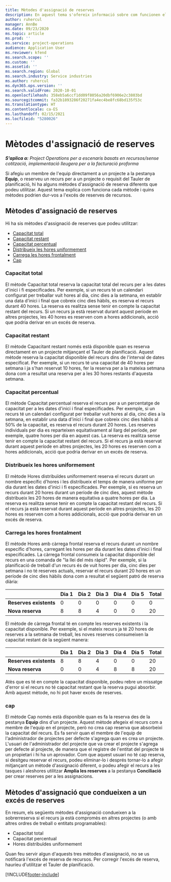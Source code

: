 ```yaml
---
title: Mètodes d'assignació de reserves
description: En aquest tema s'ofereix informació sobre com funcionen els mètodes d'assignació de reserves al Project Operations.
author: ruhercul
manager: AnnBe
ms.date: 09/23/2020
ms.topic: article
ms.prod: ''
ms.service: project-operations
audience: Application User
ms.reviewer: kfend
ms.search.scope: ''
ms.custom: ''
ms.assetid: ''
ms.search.region: Global
ms.search.industry: Service industries
ms.author: ruhercul
ms.dyn365.ops.version: ''
ms.search.validFrom: 2020-10-01
ms.openlocfilehash: 358eb5a6ccf1dd09f8056a20dbf6906e2c3803bd
ms.sourcegitcommit: fa32b1893286f20271fa4ec4be8fc68bd135f53c
ms.translationtype: HT
ms.contentlocale: ca-ES
ms.lasthandoff: 02/15/2021
ms.locfileid: "5280026"
---
```

# <a name="booking-allocation-methods"></a>Mètodes d'assignació de reserves

_**S'aplica a:** Project Operations per a escenaris basats en recursos/sense cotització, implementació lleugera per a la facturació proforma_

Si afegiu un membre de l'equip directament a un projecte a la pestanya **Equip**, o reserveu un recurs per a un projecte o requisit del Tauler de planificació, hi ha alguns mètodes d'assignació de reserva diferents que podeu utilitzar. Aquest tema explica com funciona cada mètode i quins mètodes podrien dur-vos a l'excés de reserves de recursos.

## <a name="booking-allocation-methods"></a>Mètodes d'assignació de reserves

Hi ha sis mètodes d'assignació de reserves que podeu utilitzar:

- [Capacitat total](#full)
- [Capacitat restant](#remaining)
- [Capacitat percentual](#percentage)
- [Distribueix les hores uniformement](#evenly)
- [Carrega les hores frontalment](#front)
- [Cap](#none)

### <a name="full-capacity"></a><a name="full"></a>Capacitat total 
El mètode Capacitat total reserva la capacitat total del recurs per a les dates d'inici i fi especificades. Per exemple, si un recurs té un calendari configurat per treballar vuit hores al dia, cinc dies a la setmana, en establir una data d'inici i final que cobreix cinc dies hàbils, es reserva el recurs durant 40 hores. La reserva es realitza sense tenir en compte la capacitat restant del recurs. Si un recurs ja està reservat durant aquest període en altres projectes, les 40 hores es reserven com a hores addicionals, acció que podria derivar en un excés de reserva.

### <a name="remaining-capacity"></a><a name="remaining"></a>Capacitat restant
El mètode Capacitant restant només està disponible quan es reserva directament en un projecte mitjançant el Tauler de planificació. Aquest mètode reserva la capacitat disponible del recurs dins de l'interval de dates especificat. Per exemple, si un recurs té una capacitat de 40 hores per setmana i ja s'han reservat 10 hores, fer la reserva per a la mateixa setmana dona com a resultat una reserva per a les 30 hores restants d'aquesta setmana.

### <a name="percentage-capacity"></a><a name="percentage"></a>Capacitat percentual
El mètode Capacitat percentual reserva el recurs per a un percentatge de capacitat per a les dates d'inici i final especificades. Per exemple, si un recurs té un calendari configurat per treballar vuit hores al dia, cinc dies a la setmana, en establir una data d'inici i final que cobreix cinc dies hàbils al 50% de la capacitat, es reserva el recurs durant 20 hores. Les reserves individuals per dia es reparteixen equitativament al llarg del període, per exemple, quatre hores per dia en aquest cas. La reserva es realitza sense tenir en compte la capacitat restant del recurs. Si el recurs ja està reservat durant aquest període en altres projectes, les 20 hores es reserven com a hores addicionals, acció que podria derivar en un excés de reserva.

### <a name="evenly-distribute-hours"></a><a name="evenly"></a>Distribueix les hores uniformement
El mètode Hores distribuïdes uniformement reserva el recurs durant un nombre específic d'hores i les distribueix el temps de manera uniforme per dia durant les dates d'inici i fi especificades. Per exemple, si es reserva un recurs durant 20 hores durant un període de cinc dies, aquest mètode distribueix les 20 hores de manera equitativa a quatre hores per dia. La reserva es realitza sense tenir en compte la capacitat restant del recurs. Si el recurs ja està reservat durant aquest període en altres projectes, les 20 hores es reserven com a hores addicionals, acció que podria derivar en un excés de reserva.

### <a name="front-load-hours"></a><a name="front"></a>Carrega les hores frontalment
El mètode Hores amb càrrega frontal reserva el recurs durant un nombre específic d'hores, carregant les hores per dia durant les dates d'inici i final especificades. La càrrega frontal consumeix la capacitat disponible del recurs en una comanda de "la llei del més ràpid". Per exemple, si la planificació de treball d'un recurs és de vuit hores per dia, cinc dies per setmana i no té reserves actuals, reservar el recurs durant 20 hores en un període de cinc dies hàbils dona com a resultat el següent patró de reserva diària: 

|                           |    Dia 1    |    Dia 2    |    Dia 3    |    Dia 4    |    Dia 5    |    Total    |
|---------------------------|-------------|-------------|-------------|-------------|-------------|-------------|
|    **Reserves existents**    |    0        |    0        |    0        |    0        |    0        |    0        |
|    **Nova reserva**          |    8        |    8        |    4        |    0        |    0        |    20       |

El mètode de càrrega frontal té en compte les reserves existents i la capacitat disponible. Per exemple, si el mateix recurs ja té 20 hores de reserves a la setmana de treball, les noves reserves consumeixen la capacitat restant de la següent manera:

|                     | Dia 1 | Dia 2 | Dia 3 | Dia 4 | Dia 5 | Total |
|---------------------|-------|-------|-------|-------|-------|-------|
| **Reserves existents** | 8     | 8     | 4     | 0     | 0     | 20    |
| **Nova reserva**       | 0     | 0     | 4     | 8     | 8     | 20    |

Atès que es té en compte la capacitat disponible, podeu rebre un missatge d'error si el recurs no té capacitat restant que la reserva pugui absorbir. Amb aquest mètode, no hi pot haver excés de reserves.

### <a name="none"></a><a name="none"></a>cap
El mètode Cap només està disponible quan es fa la reserva des de la pestanya **Equip** dins d'un projecte. Aquest mètode afegeix el recurs com a membre de l'equip en el projecte, però no crea cap reserva que absorbeixi la capacitat del recurs. Es fa servir quan el membre de l'equip de l'administrador de projectes per defecte s'agrega quan es crea un projecte. L'usuari de l'administrador del projecte que va crear el projecte s'agrega per defecte al projecte, de manera que el registre de l'entitat del projecte té un propietari i hi ha un aprovador. Com que aquest usuari no té cap reserva, si desitgeu reservar el recurs, podeu eliminar-lo i després tornar-lo a afegir mitjançant un mètode d'assignació diferent, o podeu afegir el recurs a les tasques i aleshores utilitzar **Amplia les reserves** a la pestanya **Conciliació** per crear reserves per a les assignacions.

## <a name="allocation-methods-that-lead-to-overbooking"></a>Mètodes d'assignació que condueixen a un excés de reserves
En resum, els següents mètodes d'assignació condueixen a la sobrerreserva si el recurs ja està compromès en altres projectes (o amb altres ordres de treball o entitats programables):

- Capacitat total
- Capacitat percentual
- Hores distribuïdes uniformement

Quan feu servir algun d'aquests tres mètodes d'assignació, no se us notificarà l'excés de reserva de recursos. Per corregir l'excés de reserva, hauríeu d'utilitzar el Tauler de planificació.


[!INCLUDE[footer-include](../includes/footer-banner.md)]